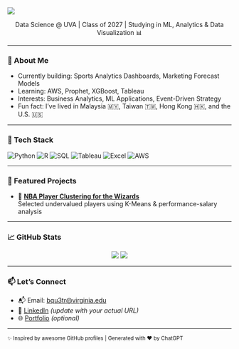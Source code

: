 <img align="center" src="https://capsule-render.vercel.app/api?type=waving&color=gradient&height=200&section=header&text=Hi%20I'm%20Patrick%20👨‍💻&fontSize=40&fontColor=ffffff" />

<p align="center">
  Data Science @ UVA | Class of 2027 | Studying in ML, Analytics & Data Visualization 📊
</p>

---

### 💫 About Me

- Currently building: Sports Analytics Dashboards, Marketing Forecast Models
- Learning: AWS, Prophet, XGBoost, Tableau
- Interests: Business Analytics, ML Applications, Event-Driven Strategy
- Fun fact: I’ve lived in Malaysia 🇲🇾, Taiwan 🇹🇼, Hong Kong 🇭🇰, and the U.S. 🇺🇸

---

### 🚀 Tech Stack

![Python](https://img.shields.io/badge/Python-3776AB?style=for-the-badge&logo=python&logoColor=white)
![R](https://img.shields.io/badge/R-276DC3?style=for-the-badge&logo=r&logoColor=white)
![SQL](https://img.shields.io/badge/SQL-4479A1?style=for-the-badge&logo=postgresql&logoColor=white)
![Tableau](https://img.shields.io/badge/Tableau-E97627?style=for-the-badge&logo=tableau&logoColor=white)
![Excel](https://img.shields.io/badge/Excel-217346?style=for-the-badge&logo=microsoft-excel&logoColor=white)
![AWS](https://img.shields.io/badge/AWS-232F3E?style=for-the-badge&logo=amazon-aws&logoColor=white)

---

### 🧠 Featured Projects

- 🏀 [**NBA Player Clustering for the Wizards**](#)  
  Selected undervalued players using K-Means & performance-salary analysis
---

### 📈 GitHub Stats

<p align="center">
  <img src="https://github-readme-stats.vercel.app/api?username=PatrickHo718&show_icons=true&theme=tokyonight" />
  <img src="https://github-readme-stats.vercel.app/api/top-langs/?username=PatrickHo718&layout=compact&theme=tokyonight" />
</p>

---

### 📫 Let’s Connect

- 📬 Email: bqu3tr@virginia.edu  
- 💼 [LinkedIn](https://linkedin.com/in/your-link-here) *(update with your actual URL)*  
- 🌐 [Portfolio](https://your-portfolio-link.com) *(optional)*

---

<sub>✨ Inspired by awesome GitHub profiles | Generated with ❤️ by ChatGPT</sub>
